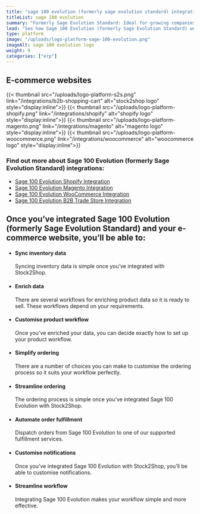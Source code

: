 ```yaml
---
title: "sage 100 evolution (formerly sage evolution standard) integration"
titleList: sage 100 evolution
summary: "Formerly Sage Evolution Standard: Ideal for growing companies to manage products, orders, customers, finances and operations."
lead: "See how Sage 100 Evolution (formerly Sage Evolution Standard) works with your applications."
type: platform
image: "/uploads/logo-platform-sage-100-evolution.png"
imageAlt: sage 100 evolution logo
weight: 9
categories: ["erp"]
---
```


## E-commerce websites

{{< thumbnail src="/uploads/logo-platform-s2s.png" link="/integrations/b2b-shopping-cart" alt="stock2shop logo" style="display:inline">}}
{{< thumbnail src="/uploads/logo-platform-shopify.png" link="/integrations/shopify" alt="shopify logo" style="display:inline">}}
{{< thumbnail src="/uploads/logo-platform-magento.png" link="/integrations/magento" alt="magento logo" style="display:inline">}}
{{< thumbnail src="/uploads/logo-platform-woocommerce.png" link="/integrations/woocommerce" alt="woocommerce logo" style="display:inline">}}

### Find out more about Sage 100 Evolution (formerly Sage Evolution Standard) integrations:

- [Sage 100 Evolution Shopify Integration](/integrations/sage-evolution-shopify/ "Sage 100 Evolution (formerly Sage Evolution Standard) Shopify Integration")
- [Sage 100 Evolution Magento Integration](/integrations/sage-evolution-magento/ "Sage 100 Evolution (formerly Sage Evolution Standard) Magento Integration")
- [Sage 100 Evolution WooCommerce Integration](/integrations/sage-evolution-woocommerce/ "Sage 100 Evolution (formerly Sage Evolution Standard) WooCommerce Integration")
- [Sage 100 Evolution B2B Trade Store Integration](/integrations/sage-pastel-partner-b2b-trade-store/ "Sage 100 Evolution (formerly Sage Evolution Standard) B2B Trade Store Integration")

## Once you’ve integrated Sage 100 Evolution (formerly Sage Evolution Standard) and your e-commerce website, you’ll be able to:

*   #### Sync inventory data
    
    Syncing inventory data is simple once you’ve integrated with Stock2Shop.
*   #### Enrich data
    
    There are several workflows for enriching product data so it is ready to sell. These workflows depend on your requirements.
*   #### Customise product workflow
    
    Once you’ve enriched your data, you can decide exactly how to set up your product workflow.
*   #### Simplify ordering
    
    There are a number of choices you can make to customise the ordering process so it suits your workflow perfectly.
*   #### Streamline ordering
    
    The ordering process is simple once you’ve integrated Sage 100 Evolution with Stock2Shop.
*   #### Automate order fulfillment
    
    Dispatch orders from Sage 100 Evolution to one of our supported fulfillment services.
*   #### Customise notifications
    
    Once you’ve integrated Sage 100 Evolution with Stock2Shop, you’ll be able to customise notifications.
*   #### Streamline workflow
    
    Integrating Sage 100 Evolution makes your workflow simple and more effective.